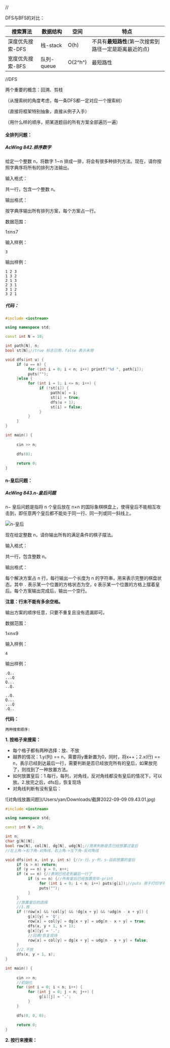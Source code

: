 















//

DFS与BFS的对比：

| 搜索算法         | 数据结构   | 空间    | 特点                                                   |
| ---------------- | ---------- | ------- | ------------------------------------------------------ |
| 深度优先搜索-DFS | 栈-stack   | O(h)    | 不具有**最短路性**(第一次搜索到路径一定是距离最近的点) |
| 宽度优先搜索-BFS | 队列-queue | O(2^h^) | 最短路性                                               |







//DFS

两个重要的概念：回溯、剪枝

（从搜索树的角度考虑，每一条DFS都一定对应一个搜索树）

（直接将框架特别抽象，直接从例子入手）

（用什么样的顺序，把某道题目的所有方案全部遍历一遍）





#### 全排列问题：

##### AcWing 842.排序数字

给定一个整数 n，将数字 1∼n 排成一排，将会有很多种排列方法。现在，请你按照字典序将所有的排列方法输出。

输入格式：

共一行，包含一个整数 n。

输出格式：

按字典序输出所有排列方案，每个方案占一行。

数据范围：

1≤n≤7

输入样例：

```
3
```

输出样例：

```
1 2 3
1 3 2
2 1 3
2 3 1
3 1 2
3 2 1
```

##### 代码：

```c++
#include <iostream>

using namespace std;

const int N = 10;

int path[N], n;
bool st[N];//true 标志已用，false 表示未用

void dfs(int u) {
     if (u == n) {
          for (int i = 0; i < n; i++) printf("%d ", path[i]);
          puts("");
     }else {
          for (int i = 1; i <= n; i++) {
               if (!st[i]) {
                    path[u] = i;
                    st[i] = true;
                    dfs(u + 1);
                    st[i] = false;
               }
          }
     }
}

int main() {
     
     cin >> n;
     
     dfs(0);
     
     return 0;
}
```







#### n-皇后问题：

##### AcWing 843.n-皇后问题

n− 皇后问题是指将 n 个皇后放在 n×n 的国际象棋棋盘上，使得皇后不能相互攻击到，即任意两个皇后都不能处于同一行、同一列或同一斜线上。

![n-皇后](https://cdn.acwing.com/media/article/image/2019/06/08/19_860e00c489-1_597ec77c49-8-queens.png)



现在给定整数 n，请你输出所有的满足条件的棋子摆法。

输入格式：

共一行，包含整数 n。

输出格式：

每个解决方案占 n 行，每行输出一个长度为 n 的字符串，用来表示完整的棋盘状态。其中 `.` 表示某一个位置的方格状态为空，`Q` 表示某一个位置的方格上摆着皇后。每个方案输出完成后，输出一个空行。

**注意：行末不能有多余空格。**

输出方案的顺序任意，只要不重复且没有遗漏即可。

数据范围：

1≤n≤9

输入样例：

```
4
```

输出样例：

```
.Q..
...Q
Q...
..Q.

..Q.
Q...
...Q
.Q..
```

**代码：**

`两种搜索顺序:`

**1. 按格子来搜索：**

- 每个格子都有两种选择：放、不放
- 越界的情况：1.y(列) == n，需要将y重新置为0，同时，将x++；2.x(行) == n，表示已经到达最后一行，需要判断是否已经放完所有的皇后，如果放完了，则找到了一种放置方法。
- 如何放置皇后：1.每行，每列，对角线，反对角线都没有皇后的情况下，可以放。2.放完之后，dfs后，恢复现场
- 对角线判断有没有皇后：



![对角线放置问题](/Users/yan/Downloads/截屏2022-09-09 09.43.01.jpg)





```c++
#include <iostream>

using namespace std;

const int N = 20;

int n;
char g[N][N];
bool row[N], col[N], dg[N], udg[N];//用来判断是否已经放置过皇后
//左上角->右下角-对角线，右上角->左下角-反对角线

void dfs(int x, int y, int s) {//x-行，y-列，s-目前放置的皇后
     if (s > n) return;
     if (y == n) y = 0, x++;
     if (x == n) {//表明已经走到最后一行了
          if (s == n) {//所有皇后已经放置完毕-print
               for (int i = 0; i < n; i++) puts(g[i]);//puts 用于打印字符串
               puts("");
          }
     }
     //放置皇后的选择
     //1.放
     if (!row[x] && !col[y] && !dg[x + y] && !udg[n - x + y]) {
          g[x][y] = 'Q';
          row[x] = col[y] = dg[x + y] = udg[n - x + y] = true;
          dfs(x, y + 1, s + 1);
          g[x][y] = '.';
          //回溯/恢复现场
          row[x] = col[y] = dg[x + y] = udg[n - x + y] = false;
     }
     //2.不放
     dfs(x, y + 1, s);
}

int main() {
     
     cin >> n;
     //初始化
     for (int i = 0; i < n; i++) {
          for (int j = 0; j < n; j++) {
               g[i][j] = '.';
          }
     }
     
     dfs(0, 0, 0);
     
     return 0;
}
```







**2. 按行来搜索：**

```c++

```

